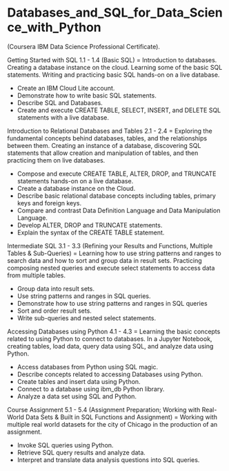# Databases_and_SQL_for_Data_Science_with_Python

(Coursera IBM Data Science Professional Certificate).

Getting Started with SQL 1.1 - 1.4 (Basic SQL) = Introduction to databases. Creating a database instance on the cloud. Learning some of the basic SQL statements. Writing and practicing basic SQL hands-on on a live database.
- Create an IBM Cloud Lite account.
- Demonstrate how to write basic SQL statements.
- Describe SQL and Databases.
- Create and execute CREATE TABLE, SELECT, INSERT, and DELETE SQL statements with a live database.

Introduction to Relational Databases and Tables 2.1 - 2.4 = Exploring the fundamental concepts behind databases, tables, and the relationships between them. Creating an instance of a database, discovering SQL statements that allow creation and manipulation of tables, and then practicing them on live databases.
- Compose and execute CREATE TABLE, ALTER, DROP, and TRUNCATE statements hands-on on a live database.
- Create a database instance on the Cloud.
- Describe basic relational database concepts including tables, primary keys and foreign keys.
- Compare and contrast Data Definition Language and Data Manipulation Language.
- Develop ALTER, DROP and TRUNCATE statements.
- Explain the syntax of the CREATE TABLE statement.

Intermediate SQL 3.1 - 3.3 (Refining your Results and Functions, Multiple Tables & Sub-Queries) = Learning how to use string patterns and ranges to search data and how to sort and group data in result sets. Practicing composing nested queries and execute select statements to access data from multiple tables.
- Group data into result sets.
- Use string patterns and ranges in SQL queries.
- Demonstrate how to use string patterns and ranges in SQL queries
- Sort and order result sets.
- Write sub-queries and nested select statements.

Accessing Databases using Python 4.1 - 4.3 = Learning the basic concepts related to using Python to connect to databases. In a Jupyter Notebook, creating tables, load data, query data using SQL, and analyze data using Python.
- Access databases from Python using SQL magic.
- Describe concepts related to accessing Databases using Python.
- Create tables and insert data using Python.
- Connect to a database using ibm_db Python library.
- Analyze a data set using SQL and Python.

Course Assignment 5.1 - 5.4 (Assignment Preparation; Working with Real-World Data Sets & Built in SQL Functions and Assignment) = Working with multiple real world datasets for the city of Chicago in the production of an assignment.
- Invoke SQL queries using Python.
- Retrieve SQL query results and analyze data.
- Interpret and translate data analysis questions into SQL queries.
